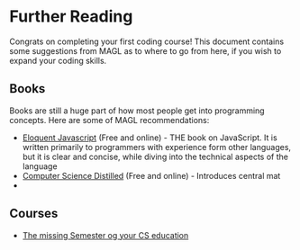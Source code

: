 # Further Reading

Congrats on completing your first coding course! This document contains some suggestions from MAGL as to where to go from here, if you wish to expand your coding skills.

## Books

Books are still a huge part of how most people get into programming concepts. Here are some of MAGL recommendations:

- [Eloquent Javascript](https://eloquentjavascript.net) (Free and online) - THE book on JavaScript. It is written primarily to programmers with experience form other languages, but it is clear and concise, while diving into the technical aspects of the language
- [Computer Science Distilled](https://code.energy/wp-content/uploads/computer-science-distilled-sample.pdf) (Free and online) - Introduces central mat
- 

## Courses

- [The missing Semester og your CS education](https://missing.csail.mit.edu)